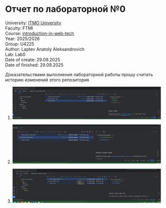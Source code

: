 # Отчет по лабораторной №0

University: [ITMO University](https://itmo.ru/ru/)\
Faculty: FTMI\
Course: [introduction-in-web-tech](https://itmo-ict-faculty.github.io/introduction-in-web-tech)\
Year: 2025/2026\
Group: U4225\
Author: Laptev Anatoly Aleksandrovich\
Lab: Lab0\
Date of create: 29.09.2025\
Date of finished: 29.09.2025

Доказательствами выполнения лабораторной работы прошу считать историю изменений этого репозитория

1) ![img.png](img.png)

2) ![img_1.png](img_1.png)

3) ![img_2.png](img_2.png)